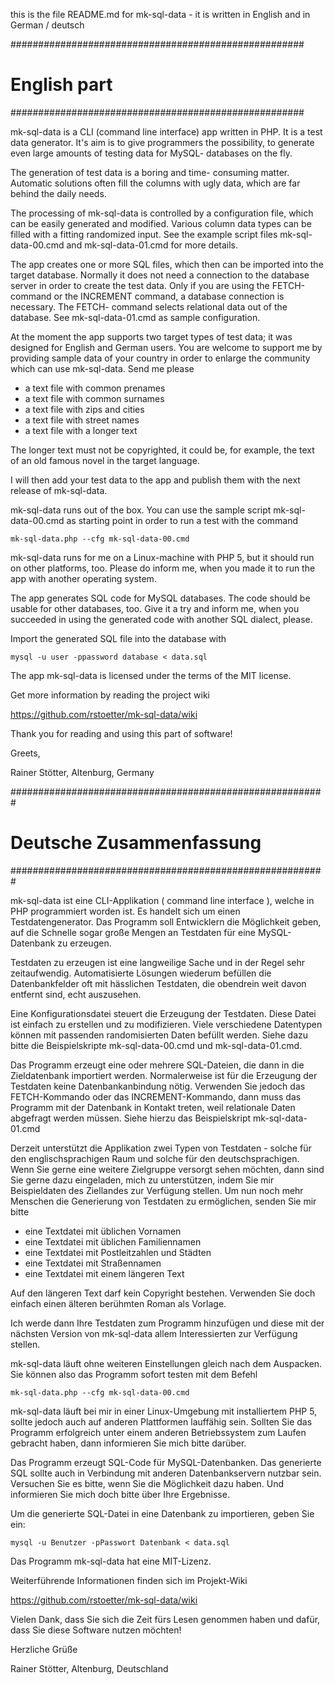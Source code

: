 this is the file README.md for mk-sql-data - it is
written in English and in German / deutsch

#####################################################
#                      English part                 #
#####################################################

mk-sql-data is a CLI (command line interface) app
written in PHP. It is a test data generator. It's aim
is to give programmers the possibility, to generate
even large amounts of testing data for MySQL- databases
on the fly.

The generation of test data is a boring and time-
consuming matter. Automatic solutions often fill the
columns with ugly data, which are far behind the daily
needs.

The processing of mk-sql-data is controlled by a
configuration file, which can be easily generated and
modified. Various column data types can be filled with
a fitting randomized input. See the example script files
mk-sql-data-00.cmd and mk-sql-data-01.cmd for more
details.

The app creates one or more SQL files, which then can be
imported into the target database. Normally it does not
need a connection to the database server in order to
create the test data.
Only if you are using the FETCH-command or the INCREMENT
command, a database connection is necessary. The FETCH-
command selects relational data out of the database. See
mk-sql-data-01.cmd as sample configuration.

At the moment the app supports two target types of test
data; it was designed for English and German users. You
are welcome to support me by providing sample data of
your country in order to enlarge the community which can
use mk-sql-data. Send me please

- a text file with common prenames
- a text file with common surnames
- a text file with zips and cities
- a text file with street names
- a text file with a longer text

The longer text must not be copyrighted, it could be, for
example, the text of an old famous novel in the target
language.

I will then add your test data to the app and publish
them with the next release of mk-sql-data.

mk-sql-data runs out of the box. You can use the sample
script mk-sql-data-00.cmd as starting point in order to
run a test with the command

    mk-sql-data.php --cfg mk-sql-data-00.cmd

mk-sql-data runs for me on a Linux-machine with PHP 5,
but it should run on other platforms, too. Please do
inform me, when you made it to run the app with another
operating system.

The app generates SQL code for MySQL databases. The code
should be usable for other databases, too. Give it a try
and inform me, when you succeeded in using the generated
code with another SQL dialect, please.

Import the generated SQL file into the database with

    mysql -u user -ppassword database < data.sql

The app mk-sql-data is licensed under the terms of the MIT
license.

Get more information by reading the project wiki

  https://github.com/rstoetter/mk-sql-data/wiki

Thank you for reading and using this part of software!

Greets,

Rainer Stötter, Altenburg, Germany

#########################################################
#               Deutsche Zusammenfassung                #
#########################################################

mk-sql-data ist eine CLI-Applikation ( command line
interface ), welche in PHP programmiert worden ist.
Es handelt sich um einen Testdatengenerator. Das
Programm soll Entwicklern die Möglichkeit geben, auf
die Schnelle sogar große Mengen an Testdaten für eine
MySQL-Datenbank zu erzeugen.

Testdaten zu erzeugen ist eine langweilige Sache und in
der Regel sehr zeitaufwendig. Automatisierte Lösungen
wiederum befüllen die Datenbankfelder oft mit hässlichen
Testdaten, die obendrein weit davon entfernt sind, echt
auszusehen.

Eine Konfigurationsdatei steuert die Erzeugung der
Testdaten. Diese Datei ist einfach zu erstellen und zu
modifizieren. Viele verschiedene Datentypen können mit
passenden randomisierten Daten befüllt werden. Siehe
dazu bitte die Beispielskripte mk-sql-data-00.cmd und
mk-sql-data-01.cmd.

Das Programm erzeugt eine oder mehrere SQL-Dateien, die
dann in die Zieldatenbank importiert werden.
Normalerweise ist für die Erzeugung der Testdaten keine
Datenbankanbindung nötig.
Verwenden Sie jedoch das FETCH-Kommando oder das
INCREMENT-Kommando, dann muss das Programm mit der
Datenbank in Kontakt treten, weil relationale Daten
abgefragt werden müssen. Siehe hierzu das Beispielskript
mk-sql-data-01.cmd

Derzeit unterstützt die Applikation zwei Typen von
Testdaten - solche für den englischsprachigen Raum und
solche für den deutschsprachigen. Wenn Sie gerne eine
weitere Zielgruppe versorgt sehen möchten, dann sind
Sie gerne dazu eingeladen, mich zu unterstützen, indem
Sie mir Beispieldaten des Ziellandes zur Verfügung
stellen. Um nun noch mehr Menschen die Generierung von
Testdaten zu ermöglichen, senden Sie mir bitte

- eine Textdatei mit üblichen Vornamen
- eine Textdatei mit üblichen Familiennamen
- eine Textdatei mit Postleitzahlen und Städten
- eine Textdatei mit Straßennamen
- eine Textdatei mit einem längeren Text

Auf den längeren Text darf kein Copyright bestehen. Verwenden
Sie doch einfach einen älteren berühmten Roman als Vorlage.

Ich werde dann Ihre Testdaten zum Programm hinzufügen und
diese mit der nächsten Version von mk-sql-data allem
Interessierten zur Verfügung stellen.

mk-sql-data läuft ohne weiteren Einstellungen gleich
nach dem Auspacken. Sie können also das Programm sofort
testen mit dem Befehl

    mk-sql-data.php --cfg mk-sql-data-00.cmd

mk-sql-data läuft bei mir in einer Linux-Umgebung mit
installiertem PHP 5, sollte jedoch auch auf anderen
Plattformen lauffähig sein. Sollten Sie das Programm
erfolgreich unter einem anderen Betriebssystem zum Laufen
gebracht haben, dann informieren Sie mich bitte darüber.

Das Programm erzeugt SQL-Code für MySQL-Datenbanken. Das
generierte SQL sollte auch in Verbindung mit anderen
Datenbankservern nutzbar sein. Versuchen Sie es bitte,
wenn Sie die Möglichkeit dazu haben. Und informieren
Sie mich doch bitte über Ihre Ergebnisse.

Um die generierte SQL-Datei in eine Datenbank zu importieren,
geben Sie ein:

    mysql -u Benutzer -pPasswort Datenbank < data.sql

Das Programm mk-sql-data hat eine MIT-Lizenz.

Weiterführende Informationen finden sich im Projekt-Wiki

  https://github.com/rstoetter/mk-sql-data/wiki

Vielen Dank, dass Sie sich die Zeit fürs Lesen genommen
haben und dafür, dass Sie diese Software nutzen möchten!

Herzliche Grüße

Rainer Stötter, Altenburg, Deutschland
